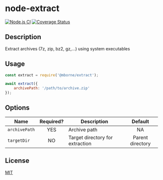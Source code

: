 # node-extract

[![Node.js CI](https://github.com/mborne/node-extract/actions/workflows/node.js.yml/badge.svg)](https://github.com/mborne/node-extract/actions/workflows/node.js.yml) [![Coverage Status](https://coveralls.io/repos/github/mborne/node-extract/badge.svg?branch=master)](https://coveralls.io/github/mborne/node-extract?branch=master)

## Description

Extract archives (7z, zip, bz2, gz,...) using system executables

## Usage

```js
const extract = require('@mborne/extract');

await extract({
    archivePath: '/path/to/archive.zip'
});
```

## Options

| Name          | Required? | Description                     |     Default      |
| ------------- | :-------: | ------------------------------- | :--------------: |
| `archivePath` |    YES    | Archive path                    |        NA        |
| `targetDir`   |    NO     | Target directory for extraction | Parent directory |

## License

[MIT](LICENSE)
